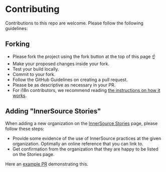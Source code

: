 # Contributing

Contributions to this repo are welcome. Please follow the following guidelines:

## Forking

* Please fork the project using the fork button at the top of this page ☝️
* Make your proposed changes inside your fork.
* Test your build locally.
* Commit to your fork.
* Follow the GitHub Guidelines on creating a pull request.
* Please be as descriptive as necessary in your PR.
* For i18n contributors, we recommend reading [the instructions on how it works](i18n.md).

## Adding "InnerSource Stories"

When adding a new organization on the [InnerSource Stories](https://innersourcecommons.org/stories/) page, please follow these steps:

* Provide some evidence of the use of InnerSource practices at the given organization. Optimally an online reference that you can link to.
* Get confirmation from the organization that they are happy to be listed on the Stories page.

Here an [example PR](https://github.com/InnerSourceCommons/innersourcecommons.org/pull/683) demonstrating this. 
